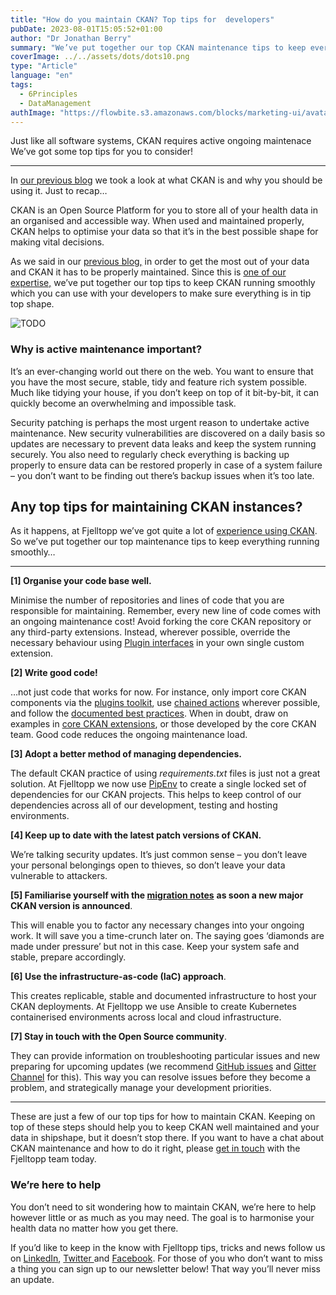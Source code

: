 ```yaml
---
title: "How do you maintain CKAN? Top tips for  developers"
pubDate: 2023-08-01T15:05:52+01:00
author: "Dr Jonathan Berry"
summary: "We’ve put together our top CKAN maintenance tips to keep everything running smoothly."
coverImage: ../../assets/dots/dots10.png
type: "Article"
language: "en"
tags:
  - 6Principles
  - DataManagement
authImage: "https://flowbite.s3.amazonaws.com/blocks/marketing-ui/avatars/bonnie-green.png"
---
```


Just like all software systems, CKAN requires active ongoing maintenace We’ve got some top tips for you to consider!

---

In [our previous blog](/fjelltopp-astro/articles/2023-05-20-how-to-maintain-ckan-so-you-can-save-lives/) we took a look at what CKAN is and why you should be using it. Just to recap…

CKAN is an Open Source Platform for you to store all of your health data in an organised and accessible way. When used and maintained properly, CKAN helps to optimise your data so that it’s in the best possible shape for making vital decisions.

As we said in our [previous blog,](/fjelltopp-astro/articles/2023-05-20-how-to-maintain-ckan-so-you-can-save-lives/) in order to get the most out of your data and CKAN it has to be properly maintained. Since this is [one of our expertise,](/fjelltopp-astro/services/data-catalogues-and-hubs/) we’ve put together our top tips to keep CKAN running smoothly which you can use with your developers to make sure everything is in tip top shape.

<Image class="w-full md:w-1/3 md:float-left pb-5 md:pr-5" src="/fjelltopp-astro/src/assets/dots/dots2.jpg" alt="TODO"/>

### Why is active maintenance important?

It’s an ever-changing world out there on the web. You want to ensure that you have the most secure, stable, tidy and feature rich system possible. Much like tidying your house, if you don’t keep on top of it bit-by-bit, it can quickly become an overwhelming and impossible task.

Security patching is perhaps the most urgent reason to undertake active maintenance. New security vulnerabilities are discovered on a daily basis so updates are necessary to prevent data leaks and keep the system running securely. You also need to regularly check everything is backing up properly to ensure data can be restored properly in case of a system failure – you don’t want to be finding out there’s backup issues when it’s too late.

## Any top tips for maintaining CKAN instances?

As it happens, at Fjelltopp we’ve got quite a lot of [experience using CKAN](/fjelltopp-astro/projects/document-management-system-for-the-department-of-hiv-and-aids-malawi-moh/). So we’ve put together our top maintenance tips to keep everything running smoothly…

---

**\[1\] Organise your code base well.**

Minimise the number of repositories and lines of code that you are responsible for maintaining. Remember, every new line of code comes with an ongoing maintenance cost! Avoid forking the core CKAN repository or any third-party extensions. Instead, wherever possible, override the necessary behaviour using [Plugin interfaces](https://docs.ckan.org/en/2.10/extensions/plugin-interfaces.html) in your own single custom extension.

**\[2\] Write good code!**

…not just code that works for now. For instance, only import core CKAN components via the [plugins toolkit](https://docs.ckan.org/en/2.10/extensions/plugins-toolkit.html), use [chained actions](https://docs.ckan.org/en/2.10/extensions/plugins-toolkit.html#ckan.plugins.toolkit.ckan.plugins.toolkit.chained_action) wherever possible, and follow the [documented best practices](https://docs.ckan.org/en/2.10/extensions/best-practices.html). When in doubt, draw on examples in [core CKAN extensions](https://github.com/ckan/ckan/tree/master/ckanext), or those developed by the core CKAN team. Good code reduces the ongoing maintenance load.

**\[3\] Adopt a better method of managing dependencies.**

The default CKAN practice of using _requirements.txt_ files is just not a great solution. At Fjelltopp we now use [PipEnv](https://pipenv.pypa.io/) to create a single locked set of dependencies for our CKAN projects. This helps to keep control of our dependencies across all of our development, testing and hosting environments.

**\[4\] Keep up to date with the latest patch versions of CKAN.**

We’re talking security updates. It’s just common sense – you don’t leave your personal belongings open to thieves, so don’t leave your data vulnerable to attackers.

**\[5\] Familiarise yourself with the [migration notes](https://docs.ckan.org/en/2.10/changelog.html)** **as soon a new major CKAN version is announced**.

This will enable you to factor any necessary changes into your ongoing work. It will save you a time-crunch later on. The saying goes ‘diamonds are made under pressure’ but not in this case. Keep your system safe and stable, prepare accordingly.

**\[6\] Use the infrastructure-as-code (IaC) approach**.

This creates replicable, stable and documented infrastructure to host your CKAN deployments. At Fjelltopp we use Ansible to create Kubernetes containerised environments across local and cloud infrastructure.

**\[7\] Stay in touch with the Open Source community**.

They can provide information on troubleshooting particular issues and new preparing for upcoming updates (we recommend [GitHub issues](https://github.com/features/issues) and [Gitter Channel](https://app.gitter.im/#/room/#ckan_chat:gitter.im) for this). This way you can resolve issues before they become a problem, and strategically manage your development priorities.

---

These are just a few of our top tips for how to maintain CKAN. Keeping on top of these steps should help you to keep CKAN well maintained and your data in shipshape, but it doesn’t stop there. If you want to have a chat about CKAN maintenance and how to do it right, please [get in touch](/fjelltopp-astro/#contact) with the Fjelltopp team today.

### We’re here to help

You don’t need to sit wondering how to maintain CKAN, we’re here to help however little or as much as you may need. The goal is to harmonise your health data no matter how you get there.

If you’d like to keep in the know with Fjelltopp tips, tricks and news follow us on [LinkedIn](https://d38hhv04.eu1.hubspotlinksstarter.com/Ctc/X+113/d38HHV04/VVFkDR7DP3zVW6xxpYC3xy6DRW31NlPp4YwwKpN8DGmDm3lSc3V1-WJV7CgTWyW3BT0NQ5vfG-zW5HF5hL5YKSSdW1T2qV24GD1P1N2Lc_Kby9X_kW2MTh0V4M7xzZW7bGCHT2BDN1rW69pzlV464-pFW3YGV4f5t0NcgW3WKXyZ581lPbW7qs5jz8dK77QW613R7p2B3ffMW8dck081s383JW52dvCs2KHQmgN7VJrBQdkd_DW26pKQY4wM0frW8XKGpC1zFpDSW3zhWm25nhG8PN26jqD9tLsJqW5g0vLV8Qw7JKW1Bs1834MJ6P_N8FBMHtBSMzVW8y_TvW34w726VDtH4H2xzm_fV8gkBp20nMFF3gl61), [Twitter ](https://d38hhv04.eu1.hubspotlinksstarter.com/Ctc/X+113/d38HHV04/VVFkDR7DP3zVW6xxpYC3xy6DRW31NlPp4YwwKpN8DGmD33lSbNV1-WJV7CgV76W8hH-fF5MJ004W3sYrNp3qj-CCW15g8jt1N0hqXW4T91Tp2HFPGrW4zBPwZ5gCHhFW49YW3L3rXsRPW57M-xT7Ys5pVN5GLGnqhykNdVjqDqx8q-5tCW6_y1tl2FrRgFW11gVkZ666y9-W9g-kfg3kzZkNW7Jnnl86pQStMW1zD1t84cTHSdW4PthYG8DHNZwW2GrNtX6NNG_WW508ZwC5BKRXJW1s4SLs38NJ51W364SKH2m_h9sW69Bkck4PPKd7VVg72g8bMgHLW1wtL3Z6f-xpn35qB1)and [Facebook](https://d38hhv04.eu1.hubspotlinksstarter.com/Ctc/X+113/d38HHV04/VVFkDR7DP3zVW6xxpYC3xy6DRW31NlPp4YwwKpN8DGmD33lSbNV1-WJV7CgLKrW5g-DPc61qSqFW5dCzyb5F9jWbW4Qgd3494pdPWN32fywPtpyG9W4DbbdG5qS0wYN8hnYgHR0dnHW7vbfmn91SYnTW6yJQ334Mdf7kW63vX29748FQxW40YVYs5TCjh5V8pBRW25PlHYW3fZDyY55LvJ0N1ycG8519L3qW88kdGV48jmzmW8QfL0X262yQgW6vXT155rBzCJN3CdrT4y3xD2W667XJr8QrQwpW7HwVHp6rXHJsW23Hw5Q4QFhrKW8t-5g51VcGBrVHlldj5kvM2j32ZB1). For those of you who don’t want to miss a thing you can sign up to our newsletter below! That way you’ll never miss an update.
